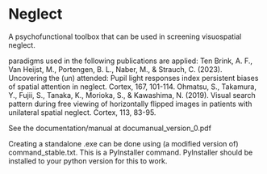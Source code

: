 # Neglect
A psychofunctional toolbox that can be used in screening visuospatial neglect. 

paradigms used in the following publications are applied:
Ten Brink, A. F., Van Heijst, M., Portengen, B. L., Naber, M., & Strauch, C. (2023). Uncovering the (un) attended: Pupil light responses index persistent biases of spatial attention in neglect. Cortex, 167, 101-114.
Ohmatsu, S., Takamura, Y., Fujii, S., Tanaka, K., Morioka, S., & Kawashima, N. (2019). Visual search pattern during free viewing of horizontally flipped images in patients with unilateral spatial neglect. Cortex, 113, 83-95.

See the documentation/manual at documanual_version_0.pdf

Creating a standalone .exe can be done using (a modified version of) command_stable.txt. This is a PyInstaller command. PyInstaller should be installed to your python version for this to work.
